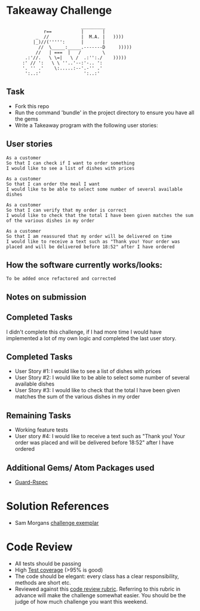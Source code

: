 Takeaway Challenge
==================
```
                            _________
              r==           |       |
           _  //            |  M.A. |   ))))
          |_)//(''''':      |       |
            //  \_____:_____.-------D     )))))
           //   | ===  |   /        \
       .:'//.   \ \=|   \ /  .:'':./    )))))
      :' // ':   \ \ ''..'--:'-.. ':
      '. '' .'    \:.....:--'.-'' .'
       ':..:'                ':..:'

 ```

Task
-----

* Fork this repo
* Run the command 'bundle' in the project directory to ensure you have all the gems
* Write a Takeaway program with the following user stories:

## User stories

```
As a customer
So that I can check if I want to order something
I would like to see a list of dishes with prices

As a customer
So that I can order the meal I want
I would like to be able to select some number of several available dishes

As a customer
So that I can verify that my order is correct
I would like to check that the total I have been given matches the sum of the various dishes in my order

As a customer
So that I am reassured that my order will be delivered on time
I would like to receive a text such as "Thank you! Your order was placed and will be delivered before 18:52" after I have ordered
```


How the software currently works/looks:
------------------------------------

```
To be added once refactored and corrected

```

Notes on submission
---------------------------

## Completed Tasks
I didn't complete this challenge, if I had more time I would have implemented a lot of my own logic and completed the last user story.

## Completed Tasks
- User Story #1: I would like to see a list of dishes with prices
- User Story #2: I would like to be able to select some number of several available dishes
- User Story #3: I would like to check that the total I have been given matches the sum of the various dishes in my order

## Remaining Tasks
- Working feature tests
- User story #4: I would like to receive a text such as "Thank you! Your order was placed and will be delivered before 18:52" after I have ordered

## Additional Gems/ Atom Packages used
- [Guard-Rspec](https://github.com/guard/guard-rspec)

# Solution References
- Sam Morgans [challenge exemplar](https://www.youtube.com/watch?v=mgiJKdH9x8c&t=82s)

# Code Review

* All tests should be passing
* High [Test coverage](https://github.com/makersacademy/course/blob/master/pills/test_coverage.md) (>95% is good)
* The code should be elegant: every class has a clear responsibility, methods are short etc.
* Reviewed against this [code review rubric](docs/review.md).  Referring to this rubric in advance will make the challenge somewhat easier.  You should be the judge of how much challenge you want this weekend.
